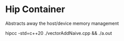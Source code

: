 # Hip Container
Abstracts away the host/device memory management

hipcc -std=c++20 ./vectorAddNaive.cpp  && ./a.out 